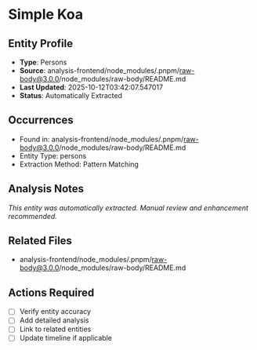 # Simple Koa

## Entity Profile
- **Type**: Persons
- **Source**: analysis-frontend/node_modules/.pnpm/raw-body@3.0.0/node_modules/raw-body/README.md
- **Last Updated**: 2025-10-12T03:42:07.547017
- **Status**: Automatically Extracted

## Occurrences
- Found in: analysis-frontend/node_modules/.pnpm/raw-body@3.0.0/node_modules/raw-body/README.md
- Entity Type: persons
- Extraction Method: Pattern Matching

## Analysis Notes
*This entity was automatically extracted. Manual review and enhancement recommended.*

## Related Files
- analysis-frontend/node_modules/.pnpm/raw-body@3.0.0/node_modules/raw-body/README.md

## Actions Required
- [ ] Verify entity accuracy
- [ ] Add detailed analysis
- [ ] Link to related entities
- [ ] Update timeline if applicable
